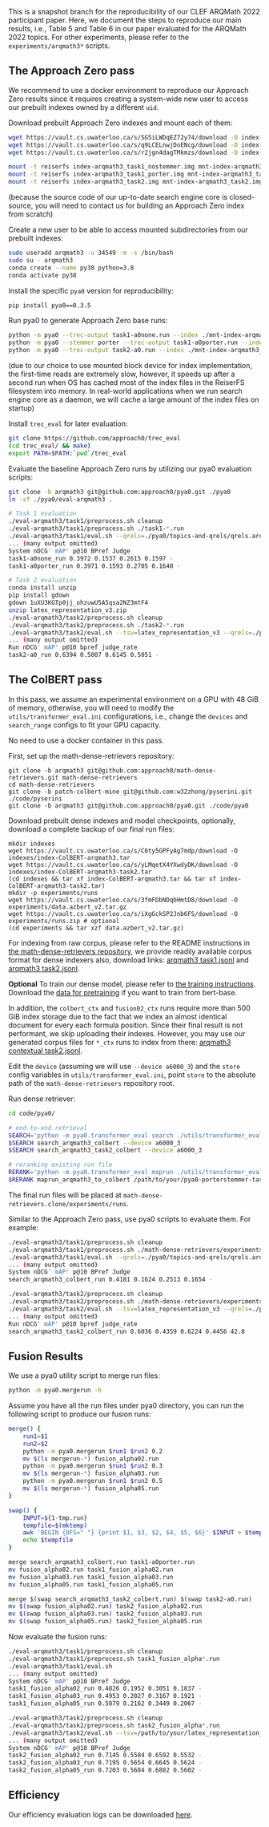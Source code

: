 This is a snapshot branch for the reproducibility of our CLEF ARQMath 2022 participant paper.
Here, we document the steps to reproduce our main results, i.e., Table 5 and Table 6 in our paper evaluated for the ARQMath 2022 topics.
For other experiments, please refer to the `experiments/arqmath3*` scripts.

## The Approach Zero pass
We recommend to use a docker environment to reproduce our Approach Zero results since it requires creating a system-wide new user to access our prebuilt indexes owned by a different `uid`.

Download prebuilt Approach Zero indexes and mount each of them:
```sh
wget https://vault.cs.uwaterloo.ca/s/SG5iLWDqEZ72y74/download -O index-arqmath3_task1_nostemmer.img
wget https://vault.cs.uwaterloo.ca/s/q9LCELnwjDoENcg/download -O index-arqmath3_task1_porter.img
wget https://vault.cs.uwaterloo.ca/s/r2jgn4dagTMkmzs/download -O index-arqmath3_task2.img

mount -t reiserfs index-arqmath3_task1_nostemmer.img mnt-index-arqmath3_task1_nostemmer.img
mount -t reiserfs index-arqmath3_task1_porter.img mnt-index-arqmath3_task1_porter.img
mount -t reiserfs index-arqmath3_task2.img mnt-index-arqmath3_task2.img
```
(because the source code of our up-to-date search engine core is closed-source,
you will need to contact us for building an Approach Zero index from scratch)

Create a new user to be able to access mounted subdirectories from our prebuilt indexes:
```sh
sudo useradd arqmath3 -u 34549 -m -s /bin/bash
sudo su - arqmath3
conda create --name py38 python=3.8
conda activate py38
```

Install the specific `pya0` version for reproducibility:
```sh
pip install pya0==0.3.5
```

Run pya0 to generate Approach Zero base runs:
```sh
python -m pya0 --trec-output task1-a0none.run --index ./mnt-index-arqmath3_task1_nostemmer.img/ --collection arqmath-2022-task1-manual
python -m pya0 --stemmer porter --trec-output task1-a0porter.run --index ./mnt-index-arqmath3_task1_porter.img/ --collection arqmath-2022-task1-manual
python -m pya0 --trec-output task2-a0.run --index ./mnt-index-arqmath3_task2.img/ --collection arqmath-2022-task2-refined
```
(due to our choice to use mounted block device for index implementation, the first-time reads are extremely slow, however, it speeds up after a second run when OS has cached most of the index files in the ReiserFS filesystem into memory. In real-world applications when we run search engine core as a daemon, we will cache a large amount of the index files on startup)

Install `trec_eval` for later evaluation:
```sh
git clone https://github.com/approach0/trec_eval
(cd trec_eval/ && make)
export PATH=$PATH:`pwd`/trec_eval
```

Evaluate the baseline Approach Zero runs by utilizing our pya0 evaluation scripts:
```sh
git clone -b arqmath3 git@github.com:approach0/pya0.git ./pya0
ln -sf ./pya0/eval-arqmath3 .

# Task 1 evaluation
./eval-arqmath3/task1/preprocess.sh cleanup
./eval-arqmath3/task1/preprocess.sh ./task1-*.run
./eval-arqmath3/task1/eval.sh --qrels=./pya0/topics-and-qrels/qrels.arqmath-2022-task1-official.txt
... (many output omitted)
System nDCG' mAP' p@10 BPref Judge
task1-a0none_run 0.3972 0.1537 0.2615 0.1597 -
task1-a0porter_run 0.3971 0.1593 0.2705 0.1640 -

# Task 2 evaluation
conda install unzip
pip install gdown
gdown 1uXU3KGTp0jj_ohzuwU5A5qsa2NZ3mtF4
unzip latex_representation_v3.zip
./eval-arqmath3/task2/preprocess.sh cleanup
./eval-arqmath3/task2/preprocess.sh ./task2-*.run
./eval-arqmath3/task2/eval.sh --tsv=latex_representation_v3 --qrels=./pya0/topics-and-qrels/qrels.arqmath-2022-task2-official.v3.txt
... (many output omitted)
Run nDCG' mAP' p@10 bpref judge_rate
task2-a0_run 0.6394 0.5007 0.6145 0.5051 -
```

## The ColBERT pass
In this pass, we assume an experimental environment on a GPU with 48 GiB of memory,
otherwise, you will need to modify the `utils/transformer_eval.ini` configurations,
i.e., change the `devices` and `search_range` configs to fit your GPU capacity.

No need to use a docker container in this pass.

First, set up the math-dense-retrievers repository:
```
git clone -b arqmath3 git@github.com:approach0/math-dense-retrievers.git math-dense-retrievers
cd math-dense-retrievers
git clone -b patch-colbert-mine git@github.com:w32zhong/pyserini.git ./code/pyserini
git clone -b arqmath3 git@github.com:approach0/pya0.git ./code/pya0
```

Download prebuilt dense indexes and model checkpoints, optionally, download a complete backup of our final run files:
```
mkdir indexes
wget https://vault.cs.uwaterloo.ca/s/C6ty5GPFyAg7mdp/download -O indexes/index-ColBERT-arqmath3.tar
wget https://vault.cs.uwaterloo.ca/s/yLMqetX4YXwdyDK/download -O indexes/index-ColBERT-arqmath3-task2.tar
(cd indexes && tar xf index-ColBERT-arqmath3.tar && tar xf index-ColBERT-arqmath3-task2.tar)
mkdir -p experiments/runs
wget https://vault.cs.uwaterloo.ca/s/3fmFDbNDqbHmtD8/download -O experiments/data.azbert_v2.tar.gz
wget https://vault.cs.uwaterloo.ca/s/iXgGckSP2Jnb6FS/download -O experiments/runs.zip # optional
(cd experiments && tar xzf data.azbert_v2.tar.gz)
```

For indexing from raw corpus, please refer to the README instructions in
[the math-dense-retrievers repository](https://github.com/approach0/math-dense-retrievers/tree/arqmath3),
we provide readily available corpus format for dense indexers also, download links:
[arqmath3 task1.jsonl](https://vault.cs.uwaterloo.ca/s/jbroF9gdN6Dkc6E) and
[arqmath3 task2.jsonl](https://vault.cs.uwaterloo.ca/s/EwoX7HqnBsRpfYB).

**Optional** To train our dense model,
please refer to [the training instructions](https://github.com/approach0/math-dense-retrievers/tree/arqmath3#training).
Download the [data for pretraining](https://vault.cs.uwaterloo.ca/s/Ce6aTdC3AsGEXj9) if you want to train from bert-base.

In addition, the `colbert_ctx` and `fusion02_ctx` runs require more than 500 GiB index storage due to the
fact that we index an almost identical document for every each formula position. Since their final result
is not performant, we skip uploading their indexes.
However, you may use our generated corpus files for `*_ctx` runs to index from there:
[arqmath3 contextual task2.jsonl](https://vault.cs.uwaterloo.ca/s/rTYYLYqpbGw8YZX).

Edit the `device` (assuming we will use `--device a6000_3`) and the `store` config variables
in `utils/transformer_eval.ini`, point `store` to the absolute path of the `math-dense-retrievers` repository root.

Run dense retriever:
```sh
cd code/pya0/

# end-to-end retrieval
SEARCH='python -m pya0.transformer_eval search ./utils/transformer_eval.ini'
$SEARCH search_arqmath3_colbert --device a6000_3
$SEARCH search_arqmath3_task2_colbert --device a6000_3

# reranking existing run file
RERANK='python -m pya0.transformer_eval maprun ./utils/transformer_eval.ini'
$RERANK maprun_arqmath3_to_colbert /path/to/your/pya0-porterstemmer-task1.run --device a6000_3
```

The final run files will be placed at `math-dense-retrievers.clone/experiments/runs`.

Similar to the Approach Zero pass, use pya0 scripts to evaluate them. For example:
```sh
./eval-arqmath3/task1/preprocess.sh cleanup
./eval-arqmath3/task1/preprocess.sh ./math-dense-retrievers/experiments/runs/search_arqmath3_colbert.run
./eval-arqmath3/task1/eval.sh --qrels=./pya0/topics-and-qrels/qrels.arqmath-2022-task1-official.txt
... (many output omitted)
System nDCG' mAP' p@10 BPref Judge
search_arqmath3_colbert_run 0.4181 0.1624 0.2513 0.1654 -

./eval-arqmath3/task2/preprocess.sh cleanup
./eval-arqmath3/task2/preprocess.sh ./math-dense-retrievers/experiments/runs/search_arqmath3_task2_colbert.run
./eval-arqmath3/task2/eval.sh --tsv=latex_representation_v3 --qrels=./pya0/topics-and-qrels/qrels.arqmath-2022-task2-official.v3.txt
... (many output omitted)
Run nDCG' mAP' p@10 bpref judge_rate
search_arqmath3_task2_colbert_run 0.6036 0.4359 0.6224 0.4456 42.8
```

## Fusion Results
We use a pya0 utility script to merge run files:
```sh
python -m pya0.mergerun -h
```

Assume you have all the run files under pya0 directory,
you can run the following script to produce our fusion runs:
```sh
merge() {
    run1=$1
    run2=$2
    python -m pya0.mergerun $run1 $run2 0.2
    mv $(ls mergerun-*) fusion_alpha02.run
    python -m pya0.mergerun $run1 $run2 0.3
    mv $(ls mergerun-*) fusion_alpha03.run
    python -m pya0.mergerun $run1 $run2 0.5
    mv $(ls mergerun-*) fusion_alpha05.run
}

swap() {
    INPUT=${1-tmp.run}
    tempfile=$(mktemp)
    awk 'BEGIN {OFS=" "} {print $1, $3, $2, $4, $5, $6}' $INPUT > $tempfile
    echo $tempfile
}

merge search_arqmath3_colbert.run task1-a0porter.run
mv fusion_alpha02.run task1_fusion_alpha02.run
mv fusion_alpha03.run task1_fusion_alpha03.run
mv fusion_alpha05.run task1_fusion_alpha05.run

merge $(swap search_arqmath3_task2_colbert.run) $(swap task2-a0.run)
mv $(swap fusion_alpha02.run) task2_fusion_alpha02.run
mv $(swap fusion_alpha03.run) task2_fusion_alpha03.run
mv $(swap fusion_alpha05.run) task2_fusion_alpha05.run
```

Now evaluate the fusion runs:
```sh
./eval-arqmath3/task1/preprocess.sh cleanup
./eval-arqmath3/task1/preprocess.sh task1_fusion_alpha*.run
./eval-arqmath3/task1/eval.sh
... (many output omitted)
System nDCG' mAP' p@10 BPref Judge
task1_fusion_alpha02_run 0.4826 0.1952 0.3051 0.1837 -
task1_fusion_alpha03_run 0.4953 0.2027 0.3167 0.1921 -
task1_fusion_alpha05_run 0.5079 0.2162 0.3449 0.2067 -

./eval-arqmath3/task2/preprocess.sh cleanup
./eval-arqmath3/task2/preprocess.sh task2_fusion_alpha*.run
./eval-arqmath3/task2/eval.sh --tsv=/path/to/your/latex_representation_v3
... (many output omitted)
System nDCG' mAP' p@10 BPref Judge
task2_fusion_alpha02_run 0.7145 0.5584 0.6592 0.5532 -
task2_fusion_alpha03_run 0.7195 0.5654 0.6645 0.5624 -
task2_fusion_alpha05_run 0.7203 0.5684 0.6882 0.5602 -
```

## Efficiency
Our efficiency evaluation logs can be downloaded [here](https://vault.cs.uwaterloo.ca/s/4E826NiffTPxdxq).
